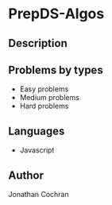 # PrepDS-Algos
## Description 
## Problems by types
- Easy problems 
- Medium problems
- Hard problems
## Languages
- Javascript
## Author
Jonathan Cochran
